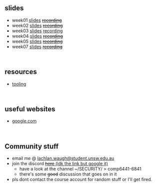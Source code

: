 ## slides
* week01 [slides](week01) [~~recording~~]()
* week02 [slides](week02) [~~recording~~]()
* week03 [slides](week03) [recording]()
* week04 [slides](week04) [~~recording~~]()
* week05 [slides](week05) [~~recording~~]()
* week07 [slides](week07) [~~recording~~]()

&nbsp;

## resources
* [tooling](resources/tooling)

&nbsp;

## useful websites
* [google.com](https://www.google.com)

&nbsp;

## Community stuff
* email me @ [lachlan.waugh@student.unsw.edu.au]()
* join the discord [~~here~~ (idk the link but google it)]()
    * have a look at the channel ~/SECURITY/ > comp6441-6841
    * there's some ~~good~~ discussion that goes on in it
* pls dont contact the course account for random stuff or I'll get fired.

